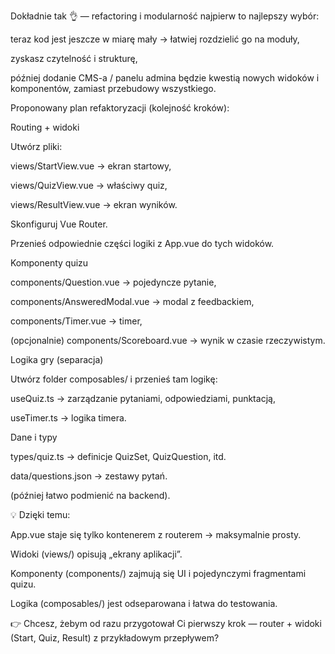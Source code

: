 Dokładnie tak 👌 — refactoring i modularność najpierw to najlepszy wybór:

teraz kod jest jeszcze w miarę mały → łatwiej rozdzielić go na moduły,

zyskasz czytelność i strukturę,

później dodanie CMS-a / panelu admina będzie kwestią nowych widoków i komponentów, zamiast przebudowy wszystkiego.

Proponowany plan refaktoryzacji (kolejność kroków):

Routing + widoki

Utwórz pliki:

views/StartView.vue → ekran startowy,

views/QuizView.vue → właściwy quiz,

views/ResultView.vue → ekran wyników.

Skonfiguruj Vue Router.

Przenieś odpowiednie części logiki z App.vue do tych widoków.

Komponenty quizu

components/Question.vue → pojedyncze pytanie,

components/AnsweredModal.vue → modal z feedbackiem,

components/Timer.vue → timer,

(opcjonalnie) components/Scoreboard.vue → wynik w czasie rzeczywistym.

Logika gry (separacja)

Utwórz folder composables/ i przenieś tam logikę:

useQuiz.ts → zarządzanie pytaniami, odpowiedziami, punktacją,

useTimer.ts → logika timera.

Dane i typy

types/quiz.ts → definicje QuizSet, QuizQuestion, itd.

data/questions.json → zestawy pytań.

(później łatwo podmienić na backend).

💡 Dzięki temu:

App.vue staje się tylko kontenerem z routerem → maksymalnie prosty.

Widoki (views/) opisują „ekrany aplikacji”.

Komponenty (components/) zajmują się UI i pojedynczymi fragmentami quizu.

Logika (composables/) jest odseparowana i łatwa do testowania.

👉 Chcesz, żebym od razu przygotował Ci pierwszy krok — router + widoki (Start, Quiz, Result) z przykładowym przepływem?